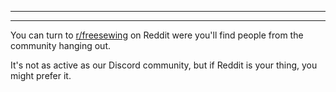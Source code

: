 ***

***

You can turn to [r/freesewing](https://www.reddit.com/r/freesewing/) on Reddit were you'll find people from the community hanging out.

It's not as active as our Discord community, but if Reddit is your thing, you might prefer it.
